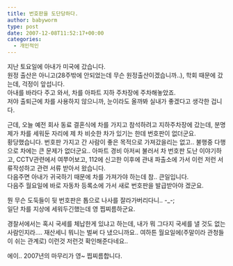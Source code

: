 ```yaml
---
title: 번호판을 도단당하다.
author: babyworm
type: post
date: 2007-12-08T11:52:17+00:00
categories:
  - 개인적인
---
```

지난 토요일에 아내가 미국에 갔습니다.  <br>
원정 출산은 아니고(28주밖에 안되었는데 무슨 원정출산이겠습니까..), 학회 때문에 갔는데, 걱정이 앞섭니다.<br>
아내를 바라다 주고 와서, 차를 아파트 지하 주차장에 주차해놓았죠.<br>
저야 출퇴근에 차를 사용하지 않으니까, 눈이라도 올까봐 실내가 좋겠다고 생각한 겁니다.

근데, 오늘 예전 회사 동료 결혼식에 차를 가지고 참석하려고 지하주차장에 갔는데, 분명 제가 차를 세워둔 자리에 제 차 비슷한 차가 있기는 한데 번호판이 없더군요.<br>
황당했습니다. 번호판 가지고 간 사람이 좋은 목적으로 가져갔을리는 없고.. 불행중 다행으로 차에는 큰 문제가 없더군요..
아파트 경비 아저씨 불러서 차 번호판 도난 이야기하고, CCTV관련에서 여쭈어보고, 112에 신고한 이후에 관내 파출소에 가서 이런 저런 서류작성하고 관련 서류 받아서 왔습니다.<br>
다음주면 아내가 귀국하기 때문에 차를 가져가야 하는데 참.. 큰일입니다.<br>
다음주 월요일에 바로 자동차 등록소에 가서 새로 번호판을 발급받아야 겠군요.

뭔 무슨 도둑들이 뒷 번호판은 톱으로 나사를 잘라가버리다니.. -_-;<br>
일단 차를 지상에 세워두긴했는데 영 찝찌름하군요.

경찰서에서는 혹시 국세를 체납한게 있냐고 하는데, 내가 뭐 그다지 국세를 낼 것도 없는 사람인지라…. 재산세니 뭐니는 벌써 다 냈으니까요.. 여하튼 월요일에(주말이라 관청들이 쉬는 관계로) 이런것 저런것 확인해준다네요..

에이.. 2007년의 마무리가 영~ 찝찌름합니다.
